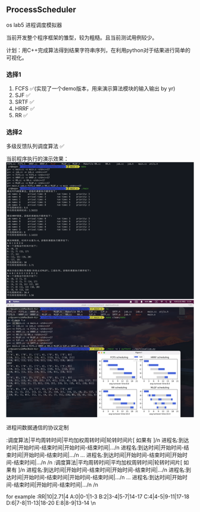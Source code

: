 ## ProcessScheduler

os lab5 进程调度模拟器

当前开发整个程序框架的雏型，较为粗糙。且当前测试用例较少。

计划：用C++完成算法得到结果字符串序列，在利用python对于结果进行简单的可视化。

### 选择1

1. FCFS ✅(实现了一个demo版本，用来演示算法模块的输入输出 by yr)
2. SJF  ✅
3. SRTF ✅
4. HRRF ✅
5. RR ✅

### 选择2

多级反馈队列调度算法 ✅

当前程序执行的演示效果：
![](./imgs/demo1.png)
![](./imgs/demo2.png)


进程间数据通信的协议定制

:调度算法|平均周转时间|平均加权周转时间|轮转时间片[ 如果有 ]/n
进程名:到达时间|开始时间-结束时间|开始时间-结束时间|.../n
进程名:到达时间|开始时间-结束时间|开始时间-结束时间|.../n
...
进程名:到达时间|开始时间-结束时间|开始时间-结束时间|.../n
/n
:调度算法|平均周转时间|平均加权周转时间|轮转时间片[ 如果有 ]/n
进程名:到达时间|开始时间-结束时间|开始时间-结束时间|.../n
进程名:到达时间|开始时间-结束时间|开始时间-结束时间|.../n
...
进程名:到达时间|开始时间-结束时间|开始时间-结束时间|.../n
/n

for example
:RR|10|2.71|4
A:0|0-1|1-3
B:2|3-4|5-7|14-17
C:4|4-5|9-11|17-18
D:6|7-8|11-13|18-20
E:8|8-9|13-14
\n





